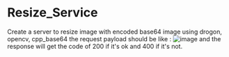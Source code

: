 # Resize_Service
Create a server to resize image with encoded base64 image using drogon, opencv, cpp_base64 
the request payload should be like :
![image](https://user-images.githubusercontent.com/33643189/178470364-4145154b-7af9-46cf-9506-d4efea7e73b7.png)
and the response will get the code of 200 if it's ok and 400 if it's not.
